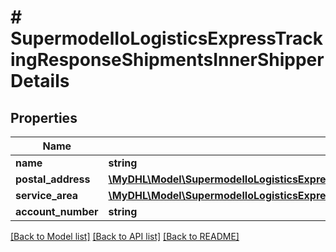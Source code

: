 # # SupermodelIoLogisticsExpressTrackingResponseShipmentsInnerShipperDetails

## Properties

Name | Type | Description | Notes
------------ | ------------- | ------------- | -------------
**name** | **string** |  | [optional]
**postal_address** | [**\MyDHL\Model\SupermodelIoLogisticsExpressTrackingResponseShipmentsInnerShipperDetailsPostalAddress**](SupermodelIoLogisticsExpressTrackingResponseShipmentsInnerShipperDetailsPostalAddress.md) |  | [optional]
**service_area** | [**\MyDHL\Model\SupermodelIoLogisticsExpressTrackingResponseShipmentsInnerShipperDetailsServiceAreaInner[]**](SupermodelIoLogisticsExpressTrackingResponseShipmentsInnerShipperDetailsServiceAreaInner.md) |  | [optional]
**account_number** | **string** |  | [optional]

[[Back to Model list]](../../README.md#models) [[Back to API list]](../../README.md#endpoints) [[Back to README]](../../README.md)
